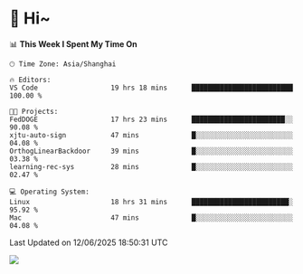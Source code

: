 # 👋 Hi~

<!--START_SECTION:waka-->
📊 **This Week I Spent My Time On** 

```text
🕑︎ Time Zone: Asia/Shanghai

🔥 Editors: 
VS Code                  19 hrs 18 mins      █████████████████████████   100.00 % 

🐱‍💻 Projects: 
FedDOGE                  17 hrs 23 mins      ███████████████████████░░   90.08 % 
xjtu-auto-sign           47 mins             █░░░░░░░░░░░░░░░░░░░░░░░░   04.08 % 
OrthogLinearBackdoor     39 mins             █░░░░░░░░░░░░░░░░░░░░░░░░   03.38 % 
learning-rec-sys         28 mins             █░░░░░░░░░░░░░░░░░░░░░░░░   02.47 % 

💻 Operating System: 
Linux                    18 hrs 31 mins      ████████████████████████░   95.92 % 
Mac                      47 mins             █░░░░░░░░░░░░░░░░░░░░░░░░   04.08 % 
```


 Last Updated on 12/06/2025 18:50:31 UTC
<!--END_SECTION:waka-->

![](https://komarev.com/ghpvc/?username=lvdongyi&label=Profile%20views&color=0e75b6&style=flat)
<!---
lvdongyi/lvdongyi is a ✨ special ✨ repository because its `README.md` (this file) appears on your GitHub profile.
You can click the Preview link to take a look at your changes.
--->
